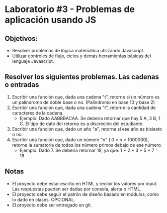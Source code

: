 # Laboratorio #3 - Problemas de aplicación usando JS

## Objetivos:
- Resolver problemas de lógica matemática utilizando Javascript.
- Utilizar controles de flujo, ciclos y demás herramientas básicas del lenguaje Javascript.

## Resolver los siguientes problemas. Las cadenas o entradas
1. Escribir una función que, dada una cadena "t", retorne si un número es un palíndromo de doble base o no. (Palíndromo en base 10 y base 2)
1. Escribir una función que, dada una cadena "t", retorne la cantidad de caracteres de la cadena.
    - Ejemplo: Dado AABBBACAA. Se debería retornar que hay 5 A, 3 B, 1 C. El tipo de dato del retorno es a discreción del estudiante.
1. Escribir una función que, dado un año "a", retorne si ese año es bisiesto o no.
1. Escribir una función que, dado un número "n" ( 0 < n < 1000000), retorne la sumatoria de todos los número primos debajo de ese número.
    - Ejemplo: Dado 7. Se debería retornar 18, ya que: 1 + 2 + 3 + 5 + 7 = 18

## Notas
- El proyecto debe estar escrito en HTML y recibir los valores por input. Las respuestas pueden ser dadas por consola, alerta o HTML.
- El proyecto debe seguir el patrón de diseño basado en módulos, como lo dado en clases. OPCIONAL.
- El proyecto debe ser entregado en git.

